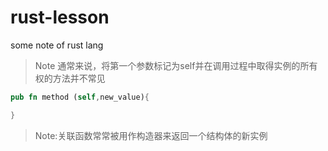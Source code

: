 # rust-lesson
some note of rust lang 



> Note 通常来说，将第一个参数标记为self并在调用过程中取得实例的所有权的方法并不常见



`````rust
pub fn method (self,new_value){

}
`````



> Note:关联函数常常被用作构造器来返回一个结构体的新实例











 